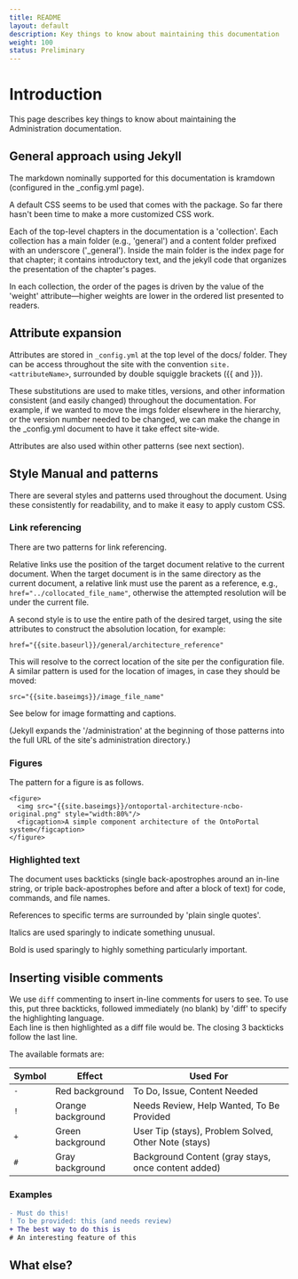 ```yaml
---
title: README
layout: default
description: Key things to know about maintaining this documentation
weight: 100
status: Preliminary
---
```


# Introduction

This page describes key things to know about maintaining the Administration documentation.


## General approach using Jekyll

The markdown nominally supported for this documentation is kramdown
(configured in the _config.yml page).

A default CSS seems to be used that comes with the package. 
So far there hasn't been time to make a more customized CSS work.


Each of the top-level chapters in the documentation is a 'collection'. 
Each collection has a main folder (e.g., 'general') 
and a content folder prefixed with an underscore ('_general'). 
Inside the main folder is the index page for that chapter;
it contains introductory text, 
and the jekyll code that organizes the presentation of the chapter's pages.

In each collection, the order of the pages is driven by the value of the 'weight' 
attribute—higher weights are lower in the ordered list presented to readers.

## Attribute expansion

Attributes are stored in `_config.yml` at the top level of the docs/ folder.
They can be access throughout the site with the convention `site.<attributeName>`, 
surrounded by double squiggle brackets ({{ and }}).

These substitutions are used to make titles, versions, and other information
consistent (and easily changed) throughout the documentation. 
For example, if we wanted to move the imgs folder elsewhere in the hierarchy,
or the version number needed to be changed, 
we can make the change in the _config.yml document to have it take effect site-wide.

Attributes are also used within other patterns (see next section).

## Style Manual and patterns

There are several styles and patterns used throughout the document. 
Using these consistently for readability, and to make it easy to apply custom CSS.

### Link referencing

There are two patterns for link referencing.

Relative links use the position of the target document relative to the current document.
When the target document is in the same directory as the current document, a relative link
must use the parent as a reference, e.g., `href="../collocated_file_name"`, 
otherwise the attempted resolution will be under the current file. 

A second style is to use the entire path of the desired target, 
using the site attributes to construct the absolution location, for example:
```
href="{{site.baseurl}}/general/architecture_reference"
```
This will resolve to the correct location of the site per the configuration file. 
A similar pattern is used for the location of images, in case they should be moved:
```
src="{{site.baseimgs}}/image_file_name"
```
See below for image formatting and captions.

(Jekyll expands the '/administration' at the beginning of those patterns 
into the full URL of the site's administration directory.)

### Figures

The pattern for a figure is as follows.
```
<figure>
  <img src="{{site.baseimgs}}/ontoportal-architecture-ncbo-original.png" style="width:80%"/>
  <figcaption>A simple component architecture of the OntoPortal system</figcaption>
</figure>
```

### Highlighted text

The document uses backticks (single back-apostrophes around an in-line string,
or triple back-apostrophes before and after a block of text) for code, commands,
and file names.

References to specific terms are surrounded by 'plain single quotes'.

Italics are used sparingly to indicate something unusual.

Bold is used sparingly to highly something particularly important. 

## Inserting visible comments

We use `diff` commenting to insert in-line comments for users to see.
To use this, put three backticks, followed immediately (no blank) by 'diff' 
to specify the highlighting language.  
Each line is then highlighted as a diff file would be.
The closing 3 backticks follow the last line.

The available formats are:

| Symbol | Effect | Used For |
| ------ | ------ | -------- |
| `-` | Red background | To Do, Issue, Content Needed |
| `!` | Orange background  |  Needs Review, Help Wanted, To Be Provided |
| `+` | Green background  | User Tip (stays), Problem Solved, Other Note (stays) |
| `#` | Gray background  | Background Content (gray stays, once content added) |

### Examples

```Diff
- Must do this! 
! To be provided: this (and needs review)
+ The best way to do this is 
# An interesting feature of this
```

## What else?



